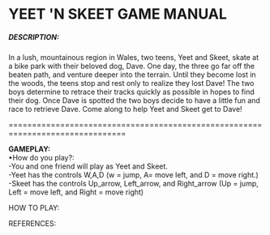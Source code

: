 <h1>YEET 'N SKEET GAME MANUAL</h1>

   <h5>DESCRIPTION:</h5>
    In a lush, mountainous region in Wales, two teens, Yeet and Skeet, skate at a bike park with their beloved dog, Dave.
    One day, the three go far off the beaten path, and venture deeper into the terrain. Until they become lost in the woods, the teens stop and rest only to realize they lost Dave! The two boys determine to retrace their tracks quickly as possible in hopes to find their dog. Once Dave is spotted the two boys decide to have a little fun and race to retrieve Dave. Come along to help Yeet and Skeet get to Dave!
<p>===============================================================================</p>

**GAMEPLAY:** <br />  •How do you play?:  
      -You and one friend will play as Yeet and Skeet. 
      <br />-Yeet has the controls W,A,D (w = jump, A= move left, and D = move right.) 
      <br />-Skeet has the controls Up_arrow, Left_arrow, and Right_arrow (Up = jump, Left = move left, and Right = move right)

HOW TO PLAY:

REFERENCES:
